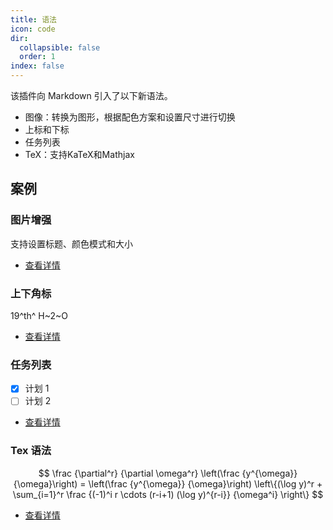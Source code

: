 ```yaml
---
title: 语法
icon: code
dir:
  collapsible: false
  order: 1
index: false
---
```


<!-- #region intro -->

该插件向 Markdown 引入了以下新语法。

- 图像：转换为图形，根据配色方案和设置尺寸进行切换
- 上标和下标
- 任务列表
- TeX：支持KaTeX和Mathjax

<!-- #endregion intro -->

<!-- more -->

## 案例

<!-- #region demo -->

### 图片增强

支持设置标题、颜色模式和大小

- [查看详情](./image.md)

### 上下角标

19^th^ H~2~O

- [查看详情](./sup-sub.md)

### 任务列表

- [x] 计划 1
- [ ] 计划 2

- [查看详情](./tasklist.md)

### Tex 语法

$$
\frac {\partial^r} {\partial \omega^r} \left(\frac {y^{\omega}} {\omega}\right)
= \left(\frac {y^{\omega}} {\omega}\right) \left\{(\log y)^r + \sum_{i=1}^r \frac {(-1)^i r \cdots (r-i+1) (\log y)^{r-i}} {\omega^i} \right\}
$$

- [查看详情](./tex.md)

<!-- #endregion demo -->
